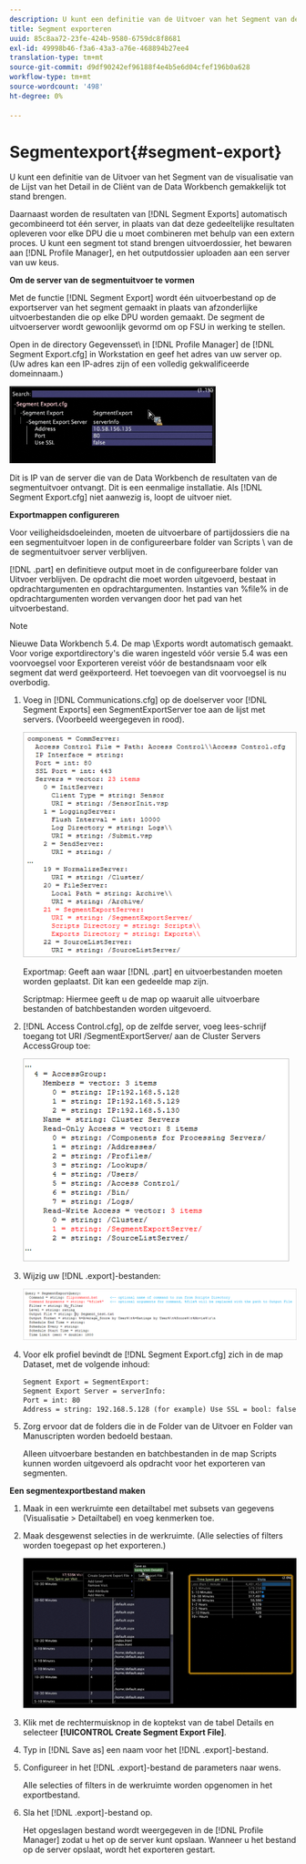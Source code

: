 ```yaml
---
description: U kunt een definitie van de Uitvoer van het Segment van de visualisatie van de Lijst van het Detail in de Cliënt van de Data Workbench gemakkelijk tot stand brengen.
title: Segment exporteren
uuid: 85c8aa72-23fe-424b-9580-6759dc8f8681
exl-id: 49998b46-f3a6-43a3-a76e-468894b27ee4
translation-type: tm+mt
source-git-commit: d9df90242ef96188f4e4b5e6d04cfef196b0a628
workflow-type: tm+mt
source-wordcount: '498'
ht-degree: 0%

---
```


# Segmentexport{#segment-export}

U kunt een definitie van de Uitvoer van het Segment van de visualisatie van de Lijst van het Detail in de Cliënt van de Data Workbench gemakkelijk tot stand brengen.

Daarnaast worden de resultaten van [!DNL Segment Exports] automatisch gecombineerd tot één server, in plaats van dat deze gedeeltelijke resultaten opleveren voor elke DPU die u moet combineren met behulp van een extern proces. U kunt een segment tot stand brengen uitvoerdossier, het bewaren aan [!DNL Profile Manager], en het outputdossier uploaden aan een server van uw keus.

**Om de server van de segmentuitvoer te vormen**

Met de functie [!DNL Segment Export] wordt één uitvoerbestand op de exportserver van het segment gemaakt in plaats van afzonderlijke uitvoerbestanden die op elke DPU worden gemaakt. De segment de uitvoerserver wordt gewoonlijk gevormd om op FSU in werking te stellen.

Open in de directory Gegevensset\ in [!DNL Profile Manager] de [!DNL Segment Export.cfg] in Workstation en geef het adres van uw server op. (Uw adres kan een IP-adres zijn of een volledig gekwalificeerde domeinnaam.)

![](assets/segment_export_cfg.png)

Dit is IP van de server die van de Data Workbench de resultaten van de segmentuitvoer ontvangt. Dit is een eenmalige installatie. Als [!DNL Segment Export.cfg] niet aanwezig is, loopt de uitvoer niet.

**Exportmappen configureren**

Voor veiligheidsdoeleinden, moeten de uitvoerbare of partijdossiers die na een segmentuitvoer lopen in de configureerbare folder van Scripts \ van de de segmentuitvoer server verblijven.

[!DNL .part] en definitieve output moet in de configureerbare folder van Uitvoer verblijven. De opdracht die moet worden uitgevoerd, bestaat in opdrachtargumenten en opdrachtargumenten. Instanties van %file% in de opdrachtargumenten worden vervangen door het pad van het uitvoerbestand.

>[!NOTE]
>
>Nieuwe Data Workbench 5.4. De map \Exports wordt automatisch gemaakt. Voor vorige exportdirectory&#39;s die waren ingesteld vóór versie 5.4 was een voorvoegsel voor Exporteren vereist vóór de bestandsnaam voor elk segment dat werd geëxporteerd. Het toevoegen van dit voorvoegsel is nu overbodig.

1. Voeg in [!DNL Communications.cfg] op de doelserver voor [!DNL Segment Exports] een SegmentExportServer toe aan de lijst met servers. (Voorbeeld weergegeven in rood).

   ![](assets/communications_cfg_example.png)

   Exportmap: Geeft aan waar [!DNL .part] en uitvoerbestanden moeten worden geplaatst. Dit kan een gedeelde map zijn.

   Scriptmap: Hiermee geeft u de map op waaruit alle uitvoerbare bestanden of batchbestanden worden uitgevoerd.

1. [!DNL Access Control.cfg], op de zelfde server, voeg lees-schrijf toegang tot URI /SegmentExportServer/ aan de Cluster Servers AccessGroup toe:

   ![](assets/accesscontrol_cfg_example.png)

1. Wijzig uw [!DNL .export]-bestanden:

   ![](assets/segment_export_query_example.png)

1. Voor elk profiel bevindt de [!DNL Segment Export.cfg] zich in de map Dataset, met de volgende inhoud:

   ```
   Segment Export = SegmentExport:
   Segment Export Server = serverInfo:
   Port = int: 80
   Address = string: 192.168.5.128 (for example) Use SSL = bool: false
   ```

1. Zorg ervoor dat de folders die in de Folder van de Uitvoer en Folder van Manuscripten worden bedoeld bestaan.

   Alleen uitvoerbare bestanden en batchbestanden in de map Scripts kunnen worden uitgevoerd als opdracht voor het exporteren van segmenten.

**Een segmentexportbestand maken**

1. Maak in een werkruimte een detailtabel met subsets van gegevens (Visualisatie > Detailtabel) en voeg kenmerken toe.
1. Maak desgewenst selecties in de werkruimte. (Alle selecties of filters worden toegepast op het exporteren.)

   ![](assets/create_segment_export_file.png)

1. Klik met de rechtermuisknop in de koptekst van de tabel Details en selecteer **[!UICONTROL Create Segment Export File]**.
1. Typ in [!DNL Save as] een naam voor het [!DNL .export]-bestand.
1. Configureer in het [!DNL .export]-bestand de parameters naar wens.

   Alle selecties of filters in de werkruimte worden opgenomen in het exportbestand.

1. Sla het [!DNL .export]-bestand op.

   Het opgeslagen bestand wordt weergegeven in de [!DNL Profile Manager] zodat u het op de server kunt opslaan. Wanneer u het bestand op de server opslaat, wordt het exporteren gestart.
